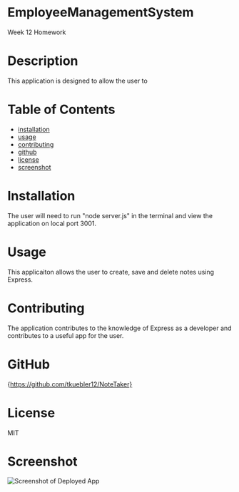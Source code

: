 # EmployeeManagementSystem
Week 12 Homework

# Description

This application is designed to allow the user to 

# Table of Contents

* [installation](#installation)
* [usage](#usage)
* [contributing](#contributing)
* [github](#github)
* [license](#license)
* [screenshot](#screenshot)

# Installation

The user will need to run "node server.js" in the terminal and view the application on local port 3001.

# Usage

This applicaiton allows the user to create, save and delete notes using Express.

# Contributing

The application contributes to the knowledge of Express as a developer and contributes to a useful app
for the user.

# GitHub

{https://github.com/tkuebler12/NoteTaker}

# License

MIT

# Screenshot

![Screenshot of Deployed App](./images/ScreenshotofDeployedNoteTaker.png)